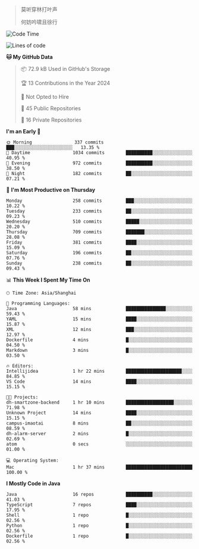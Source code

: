 > 莫听穿林打叶声
> 
> 何妨吟啸且徐行

<!-- ![Github Stats](https://github-readme-stats.vercel.app/api?username=catch6&count_private=true&show_icons=true&theme=gruvbox) -->

<!-- ![Top Langs](https://github-readme-stats.vercel.app/api/top-langs/?username=catch6&layout=compact) -->

<!--START_SECTION:waka-->
![Code Time](http://img.shields.io/badge/Code%20Time-875%20hrs%2027%20mins-blue)

![Lines of code](https://img.shields.io/badge/From%20Hello%20World%20I%27ve%20Written-9.4%20million%20lines%20of%20code-blue)

**🐱 My GitHub Data** 

> 📦 72.9 kB Used in GitHub's Storage 
 > 
> 🏆 13 Contributions in the Year 2024
 > 
> 🚫 Not Opted to Hire
 > 
> 📜 45 Public Repositories 
 > 
> 🔑 16 Private Repositories 
 > 
**I'm an Early 🐤** 

```text
🌞 Morning                337 commits         ███░░░░░░░░░░░░░░░░░░░░░░   13.35 % 
🌆 Daytime                1034 commits        ██████████░░░░░░░░░░░░░░░   40.95 % 
🌃 Evening                972 commits         ██████████░░░░░░░░░░░░░░░   38.50 % 
🌙 Night                  182 commits         ██░░░░░░░░░░░░░░░░░░░░░░░   07.21 % 
```
📅 **I'm Most Productive on Thursday** 

```text
Monday                   258 commits         ███░░░░░░░░░░░░░░░░░░░░░░   10.22 % 
Tuesday                  233 commits         ██░░░░░░░░░░░░░░░░░░░░░░░   09.23 % 
Wednesday                510 commits         █████░░░░░░░░░░░░░░░░░░░░   20.20 % 
Thursday                 709 commits         ███████░░░░░░░░░░░░░░░░░░   28.08 % 
Friday                   381 commits         ████░░░░░░░░░░░░░░░░░░░░░   15.09 % 
Saturday                 196 commits         ██░░░░░░░░░░░░░░░░░░░░░░░   07.76 % 
Sunday                   238 commits         ██░░░░░░░░░░░░░░░░░░░░░░░   09.43 % 
```


📊 **This Week I Spent My Time On** 

```text
🕑︎ Time Zone: Asia/Shanghai

💬 Programming Languages: 
Java                     58 mins             ███████████████░░░░░░░░░░   59.43 % 
YAML                     15 mins             ████░░░░░░░░░░░░░░░░░░░░░   15.87 % 
XML                      12 mins             ███░░░░░░░░░░░░░░░░░░░░░░   12.97 % 
Dockerfile               4 mins              █░░░░░░░░░░░░░░░░░░░░░░░░   04.50 % 
Markdown                 3 mins              █░░░░░░░░░░░░░░░░░░░░░░░░   03.50 % 

🔥 Editors: 
Intellijidea             1 hr 22 mins        █████████████████████░░░░   84.85 % 
VS Code                  14 mins             ████░░░░░░░░░░░░░░░░░░░░░   15.15 % 

🐱‍💻 Projects: 
dh-smartzone-backend     1 hr 10 mins        ██████████████████░░░░░░░   71.98 % 
Unknown Project          14 mins             ████░░░░░░░░░░░░░░░░░░░░░   15.15 % 
campus-imaotai           8 mins              ██░░░░░░░░░░░░░░░░░░░░░░░   08.59 % 
dh-alarm-server          2 mins              █░░░░░░░░░░░░░░░░░░░░░░░░   02.69 % 
atom                     0 secs              ░░░░░░░░░░░░░░░░░░░░░░░░░   01.00 % 

💻 Operating System: 
Mac                      1 hr 37 mins        █████████████████████████   100.00 % 
```

**I Mostly Code in Java** 

```text
Java                     16 repos            ██████████░░░░░░░░░░░░░░░   41.03 % 
TypeScript               7 repos             ████░░░░░░░░░░░░░░░░░░░░░   17.95 % 
Shell                    1 repo              █░░░░░░░░░░░░░░░░░░░░░░░░   02.56 % 
Python                   1 repo              █░░░░░░░░░░░░░░░░░░░░░░░░   02.56 % 
Dockerfile               1 repo              █░░░░░░░░░░░░░░░░░░░░░░░░   02.56 % 
```




<!--END_SECTION:waka-->
